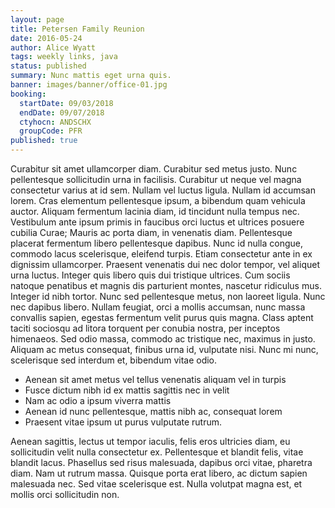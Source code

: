 ```yaml
---
layout: page
title: Petersen Family Reunion
date: 2016-05-24
author: Alice Wyatt
tags: weekly links, java
status: published
summary: Nunc mattis eget urna quis.
banner: images/banner/office-01.jpg
booking:
  startDate: 09/03/2018
  endDate: 09/07/2018
  ctyhocn: ANDSCHX
  groupCode: PFR
published: true
---
```

Curabitur sit amet ullamcorper diam. Curabitur sed metus justo. Nunc pellentesque sollicitudin urna in facilisis. Curabitur ut neque vel magna consectetur varius at id sem. Nullam vel luctus ligula. Nullam id accumsan lorem. Cras elementum pellentesque ipsum, a bibendum quam vehicula auctor. Aliquam fermentum lacinia diam, id tincidunt nulla tempus nec. Vestibulum ante ipsum primis in faucibus orci luctus et ultrices posuere cubilia Curae; Mauris ac porta diam, in venenatis diam. Pellentesque placerat fermentum libero pellentesque dapibus. Nunc id nulla congue, commodo lacus scelerisque, eleifend turpis. Etiam consectetur ante in ex dignissim ullamcorper. Praesent venenatis dui nec dolor tempor, vel aliquet urna luctus. Integer quis libero quis dui tristique ultrices.
Cum sociis natoque penatibus et magnis dis parturient montes, nascetur ridiculus mus. Integer id nibh tortor. Nunc sed pellentesque metus, non laoreet ligula. Nunc nec dapibus libero. Nullam feugiat, orci a mollis accumsan, nunc massa convallis sapien, egestas fermentum velit purus quis magna. Class aptent taciti sociosqu ad litora torquent per conubia nostra, per inceptos himenaeos. Sed odio massa, commodo ac tristique nec, maximus in justo. Aliquam ac metus consequat, finibus urna id, vulputate nisi. Nunc mi nunc, scelerisque sed interdum et, bibendum vitae odio.

* Aenean sit amet metus vel tellus venenatis aliquam vel in turpis
* Fusce dictum nibh id ex mattis sagittis nec in velit
* Nam ac odio a ipsum viverra mattis
* Aenean id nunc pellentesque, mattis nibh ac, consequat lorem
* Praesent vitae ipsum ut purus vulputate rutrum.

Aenean sagittis, lectus ut tempor iaculis, felis eros ultricies diam, eu sollicitudin velit nulla consectetur ex. Pellentesque et blandit felis, vitae blandit lacus. Phasellus sed risus malesuada, dapibus orci vitae, pharetra diam. Nam ut rutrum massa. Quisque porta erat libero, ac dictum sapien malesuada nec. Sed vitae scelerisque est. Nulla volutpat magna est, et mollis orci sollicitudin non.
